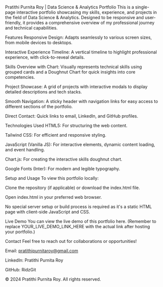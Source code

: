 Pratithi Purnita Roy | Data Science & Analytics Portfolio
This is a single-page interactive portfolio showcasing my skills, experience, and projects in the field of Data Science & Analytics. Designed to be responsive and user-friendly, it provides a comprehensive overview of my professional journey and technical capabilities.

Features
Responsive Design: Adapts seamlessly to various screen sizes, from mobile devices to desktops.

Interactive Experience Timeline: A vertical timeline to highlight professional experience, with click-to-reveal details.

Skills Overview with Chart: Visually represents technical skills using grouped cards and a Doughnut Chart for quick insights into core competencies.

Project Showcase: A grid of projects with interactive modals to display detailed descriptions and tech stacks.

Smooth Navigation: A sticky header with navigation links for easy access to different sections of the portfolio.

Direct Contact: Quick links to email, LinkedIn, and GitHub profiles.

Technologies Used
HTML5: For structuring the web content.

Tailwind CSS: For efficient and responsive styling.

JavaScript (Vanilla JS): For interactive elements, dynamic content loading, and event handling.

Chart.js: For creating the interactive skills doughnut chart.

Google Fonts (Inter): For modern and legible typography.

Setup and Usage
To view this portfolio locally:

Clone the repository (if applicable) or download the index.html file.

Open index.html in your preferred web browser.

No special server setup or build process is required as it's a static HTML page with client-side JavaScript and CSS.

Live Demo
You can view the live demo of this portfolio here.
(Remember to replace YOUR_LIVE_DEMO_LINK_HERE with the actual link after hosting your portfolio.)

Contact
Feel free to reach out for collaborations or opportunities!

Email: pratithipurnitaroy@gmail.com

LinkedIn: Pratithi Purnita Roy

GitHub: RidzGit

© 2024 Pratithi Purnita Roy. All rights reserved.
